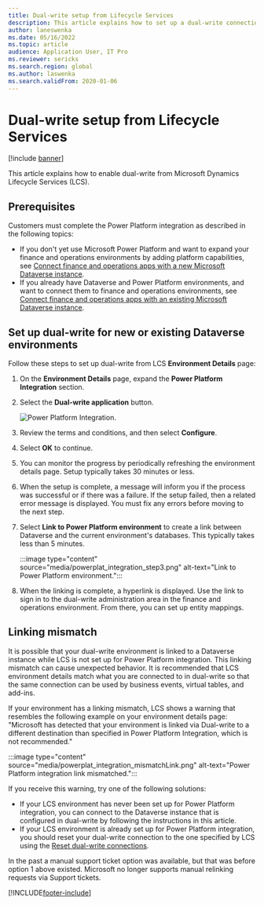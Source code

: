 ```yaml
---
title: Dual-write setup from Lifecycle Services
description: This article explains how to set up a dual-write connection from Microsoft Dynamics Lifecycle Services (LCS).
author: laneswenka
ms.date: 05/16/2022
ms.topic: article
audience: Application User, IT Pro
ms.reviewer: sericks
ms.search.region: global
ms.author: laswenka
ms.search.validFrom: 2020-01-06
---
```


<!--TODO  Move this page under Power Platform configuration -->

# Dual-write setup from Lifecycle Services

[!include [banner](../../includes/banner.md)]



This article explains how to enable dual-write from Microsoft Dynamics Lifecycle Services (LCS).

## Prerequisites

Customers must complete the Power Platform integration as described in the following topics:

- If you don't yet use Microsoft Power Platform and want to expand your finance and operations environments by adding platform capabilities, see [Connect finance and operations apps with a new Microsoft Dataverse instance](../../power-platform/environment-lifecycle-connect-finops-new-dv.md).
- If you already have Dataverse and Power Platform environments, and want to connect them to finance and operations environments, see [Connect finance and operations apps with an existing Microsoft Dataverse instance](../../power-platform/environment-lifecycle-connect-finops-existing-dv.md).

## Set up dual-write for new or existing Dataverse environments

Follow these steps to set up dual-write from LCS **Environment Details** page:

1. On the **Environment Details** page, expand the **Power Platform Integration** section.

2. Select the **Dual-write application** button.

    ![Power Platform Integration.](media/powerplat_integration_step2.png)

3. Review the terms and conditions, and then select **Configure**.

4. Select **OK** to continue.

5. You can monitor the progress by periodically refreshing the environment details page. Setup typically takes 30 minutes or less.  

6. When the setup is complete, a message will inform you if the process was successful or if there was a failure. If the setup failed, then a related error message is displayed. You must fix any errors before moving to the next step.

7. Select **Link to Power Platform environment** to create a link between Dataverse and the current environment's databases. This typically takes less than 5 minutes.

    :::image type="content" source="media/powerplat_integration_step3.png" alt-text="Link to Power Platform environment.":::

8. When the linking is complete, a hyperlink is displayed. Use the link to sign in to the dual-write administration area in the finance and operations environment. From there, you can set up entity mappings.

## Linking mismatch

It is possible that your dual-write environment is linked to a Dataverse instance while LCS is not set up for Power Platform integration. This linking mismatch can cause unexpected behavior. It is recommended that LCS environment details match what you are connected to in dual-write so that the same connection can be used by business events, virtual tables, and add-ins.

If your environment has a linking mismatch, LCS shows a warning that resembles the following example on your environment details page: "Microsoft has detected that your environment is linked via Dual-write to a different destination than specified in Power Platform Integration, which is not recommended."

:::image type="content" source="media/powerplat_integration_mismatchLink.png" alt-text="Power Platform integration link mismatched.":::

If you receive this warning, try one of the following solutions:

- If your LCS environment has never been set up for Power Platform integration, you can connect to the Dataverse instance that is configured in dual-write by following the instructions in this article.
- If your LCS environment is already set up for Power Platform integration, you should reset your dual-write connection to the one specified by LCS using the [Reset dual-write connections](/dynamics365/fin-ops-core/dev-itpro/data-entities/dual-write/reset).

In the past a manual support ticket option was available, but that was before option 1 above existed.  Microsoft no longer supports manual relinking requests via Support tickets.

[!INCLUDE[footer-include](../../../../includes/footer-banner.md)]


